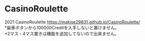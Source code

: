 # CasinoRoulette
2021 CasinoRoulette
https://makise29831.github.io/CasinoRoulette/  
*歯車ボタンから100000Creditを入手しないと置けません。  
*2マス・4マス置きは機能を追加してないので出来ません。  
